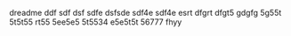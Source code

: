 dreadme
ddf
sdf
dsf
sdfe
dsfsde
sdf4e
sdf4e
esrt
dfgrt
dfgt5
gdgfg
5g55t
5t5t55
rt55
5ee5e5
5t5534
e5e5t5t
56777
fhyy

